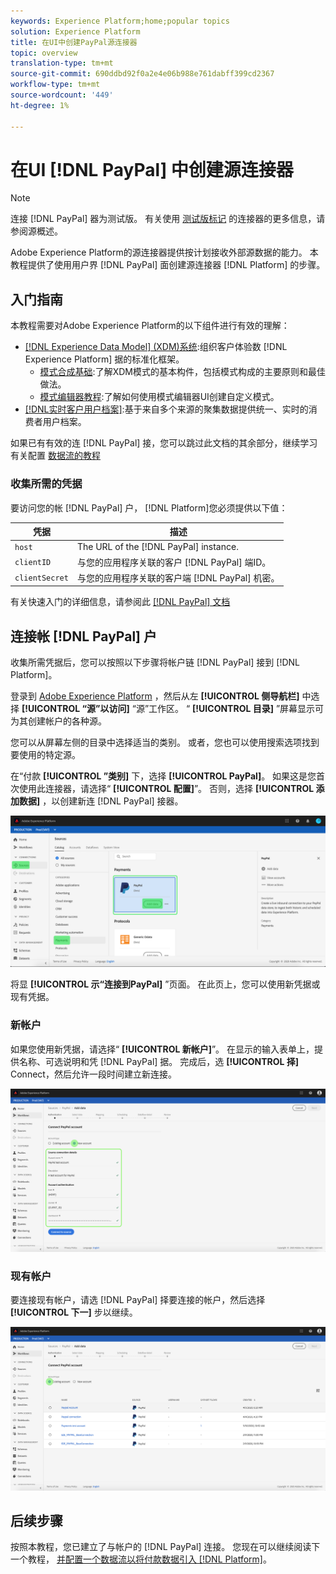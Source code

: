 ```yaml
---
keywords: Experience Platform;home;popular topics
solution: Experience Platform
title: 在UI中创建PayPal源连接器
topic: overview
translation-type: tm+mt
source-git-commit: 690ddbd92f0a2e4e06b988e761dabff399cd2367
workflow-type: tm+mt
source-wordcount: '449'
ht-degree: 1%

---
```



# 在UI [!DNL PayPal] 中创建源连接器

>[!NOTE]
>
> 连接 [!DNL PayPal] 器为测试版。 有关使用 [测试版标记](../../../../home.md#terms-and-conditions) 的连接器的更多信息，请参阅源概述。

Adobe Experience Platform的源连接器提供按计划接收外部源数据的能力。 本教程提供了使用用户界 [!DNL PayPal] 面创建源连接器 [!DNL Platform] 的步骤。

## 入门指南

本教程需要对Adobe Experience Platform的以下组件进行有效的理解：

* [[!DNL Experience Data Model] (XDM)系统](../../../../../xdm/home.md):组织客户体验数 [!DNL Experience Platform] 据的标准化框架。
   * [模式合成基础](../../../../../xdm/schema/composition.md):了解XDM模式的基本构件，包括模式构成的主要原则和最佳做法。
   * [模式编辑器教程](../../../../../xdm/tutorials/create-schema-ui.md):了解如何使用模式编辑器UI创建自定义模式。
* [[!DNL实时客户用户档案]](../../../../../profile/home.md):基于来自多个来源的聚集数据提供统一、实时的消费者用户档案。

如果已有有效的连 [!DNL PayPal] 接，您可以跳过此文档的其余部分，继续学习有关配置 [数据流的教程](../../dataflow/payments.md)

### 收集所需的凭据

要访问您的帐 [!DNL PayPal] 户， [!DNL Platform]您必须提供以下值：

| 凭据 | 描述 |
| ---------- | ----------- |
| `host` | The URL of the [!DNL PayPal] instance. |
| `clientID` | 与您的应用程序关联的客户 [!DNL PayPal] 端ID。 |
| `clientSecret` | 与您的应用程序关联的客户端 [!DNL PayPal] 机密。 |

有关快速入门的详细信息，请参阅此 [[!DNL PayPal] 文档](https://developer.paypal.com/docs/api/overview/#get-credentials)

## 连接帐 [!DNL PayPal] 户

收集所需凭据后，您可以按照以下步骤将帐户链 [!DNL PayPal] 接到 [!DNL Platform]。

登录到 [Adobe Experience Platform](https://platform.adobe.com) ，然后从左 **[!UICONTROL 侧导航栏]** 中选择 **[!UICONTROL “源”以访问]** “源”工作区。 “ **[!UICONTROL 目录]** ”屏幕显示可为其创建帐户的各种源。

您可以从屏幕左侧的目录中选择适当的类别。 或者，您也可以使用搜索选项找到要使用的特定源。

在“付款 **[!UICONTROL ”类别]** 下，选择 **[!UICONTROL PayPal]**。 如果这是您首次使用此连接器，请选择“ **[!UICONTROL 配置]**”。 否则，选择 **[!UICONTROL 添加数据]** ，以创建新连 [!DNL PayPal] 接器。

![目录](../../../../images/tutorials/create/paypal/catalog.png)

将显 **[!UICONTROL 示“连接到PayPal]** ”页面。 在此页上，您可以使用新凭据或现有凭据。

### 新帐户

如果您使用新凭据，请选择“ **[!UICONTROL 新帐户]**”。 在显示的输入表单上，提供名称、可选说明和凭 [!DNL PayPal] 据。 完成后，选 **[!UICONTROL 择]** Connect，然后允许一段时间建立新连接。

![connect](../../../../images/tutorials/create/paypal/connect.png)

### 现有帐户

要连接现有帐户，请选 [!DNL PayPal] 择要连接的帐户，然后选择 **[!UICONTROL 下一]** 步以继续。

![现有](../../../../images/tutorials/create/paypal/existing.png)

## 后续步骤

按照本教程，您已建立了与帐户的 [!DNL PayPal] 连接。 您现在可以继续阅读下一个教程， [并配置一个数据流以将付款数据引入 [!DNL Platform]](../../dataflow/payments.md)。